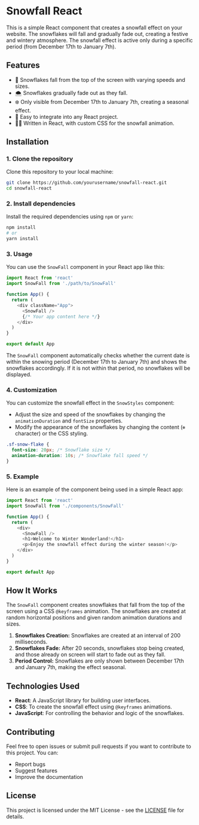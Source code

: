 # Snowfall React

This is a simple React component that creates a snowfall effect on your website. The snowflakes will fall and gradually fade out, creating a festive and wintery atmosphere. The snowfall effect is active only during a specific period (from December 17th to January 7th).

## Features

- 🎄 Snowflakes fall from the top of the screen with varying speeds and sizes.
- 🌨️ Snowflakes gradually fade out as they fall.
- ❄️ Only visible from December 17th to January 7th, creating a seasonal effect.
- 🎅 Easy to integrate into any React project.
- 🧑‍💻 Written in React, with custom CSS for the snowfall animation.

## Installation

### 1. Clone the repository

Clone this repository to your local machine:

```bash
git clone https://github.com/yourusername/snowfall-react.git
cd snowfall-react
```

### 2. Install dependencies

Install the required dependencies using `npm` or `yarn`:

```bash
npm install
# or
yarn install
```

### 3. Usage

You can use the `SnowFall` component in your React app like this:

```javascript
import React from 'react'
import SnowFall from './path/to/SnowFall'

function App() {
  return (
    <div className="App">
      <SnowFall />
      {/* Your app content here */}
    </div>
  )
}

export default App
```

The `SnowFall` component automatically checks whether the current date is within the snowing period (December 17th to January 7th) and shows the snowflakes accordingly. If it is not within that period, no snowflakes will be displayed.

### 4. Customization

You can customize the snowfall effect in the `SnowStyles` component:

- Adjust the size and speed of the snowflakes by changing the `animationDuration` and `fontSize` properties.
- Modify the appearance of the snowflakes by changing the content (`❄` character) or the CSS styling.

```css
.sf-snow-flake {
  font-size: 20px; /* Snowflake size */
  animation-duration: 10s; /* Snowflake fall speed */
}
```

### 5. Example

Here is an example of the component being used in a simple React app:

```javascript
import React from 'react'
import SnowFall from './components/SnowFall'

function App() {
  return (
    <div>
      <SnowFall />
      <h1>Welcome to Winter Wonderland!</h1>
      <p>Enjoy the snowfall effect during the winter season!</p>
    </div>
  )
}

export default App
```

## How It Works

The `SnowFall` component creates snowflakes that fall from the top of the screen using a CSS `@keyframes` animation. The snowflakes are created at random horizontal positions and given random animation durations and sizes.

1. **Snowflakes Creation:** Snowflakes are created at an interval of 200 milliseconds.
2. **Snowflakes Fade:** After 20 seconds, snowflakes stop being created, and those already on screen will start to fade out as they fall.
3. **Period Control:** Snowflakes are only shown between December 17th and January 7th, making the effect seasonal.

## Technologies Used

- **React**: A JavaScript library for building user interfaces.
- **CSS**: To create the snowfall effect using `@keyframes` animations.
- **JavaScript**: For controlling the behavior and logic of the snowflakes.

## Contributing

Feel free to open issues or submit pull requests if you want to contribute to this project. You can:

- Report bugs
- Suggest features
- Improve the documentation

## License

This project is licensed under the MIT License - see the [LICENSE](LICENSE) file for details.
